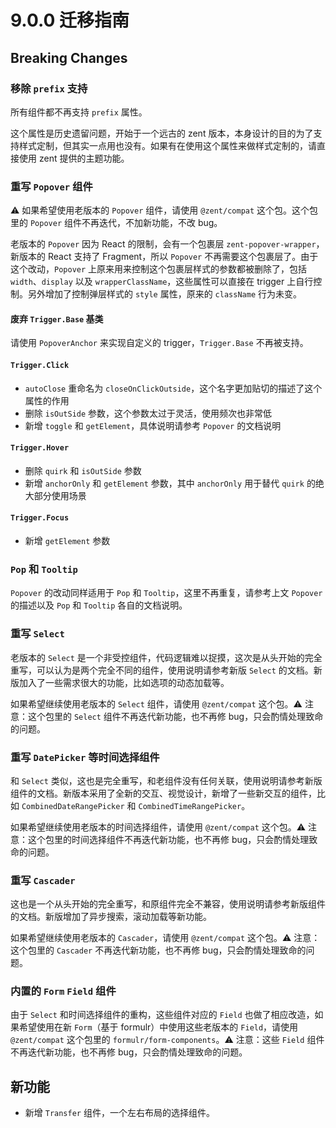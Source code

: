# 9.0.0 迁移指南

## Breaking Changes

### 移除 `prefix` 支持

所有组件都不再支持 `prefix` 属性。

这个属性是历史遗留问题，开始于一个远古的 zent 版本，本身设计的目的为了支持样式定制，但其实一点用也没有。如果有在使用这个属性来做样式定制的，请直接使用 zent 提供的主题功能。

### 重写 `Popover` 组件

⚠️ 如果希望使用老版本的 `Popover` 组件，请使用 `@zent/compat` 这个包。这个包里的 `Popover` 组件不再迭代，不加新功能，不改 bug。

老版本的 `Popover` 因为 React 的限制，会有一个包裹层 `zent-popover-wrapper`，新版本的 React 支持了 Fragment，所以 `Popover` 不再需要这个包裹层了。由于这个改动，`Popover` 上原来用来控制这个包裹层样式的参数都被删除了，包括 `width`、`display` 以及 `wrapperClassName`，这些属性可以直接在 trigger 上自行控制。另外增加了控制弹层样式的 `style` 属性，原来的 `className` 行为未变。

#### 废弃 `Trigger.Base` 基类

请使用 `PopoverAnchor` 来实现自定义的 trigger，`Trigger.Base` 不再被支持。

#### `Trigger.Click`

- `autoClose` 重命名为 `closeOnClickOutside`，这个名字更加贴切的描述了这个属性的作用
- 删除 `isOutSide` 参数，这个参数太过于灵活，使用频次也非常低
- 新增 `toggle` 和 `getElement`，具体说明请参考 `Popover` 的文档说明

#### `Trigger.Hover`

- 删除 `quirk` 和 `isOutSide` 参数
- 新增 `anchorOnly` 和 `getElement` 参数，其中 `anchorOnly` 用于替代 `quirk` 的绝大部分使用场景

#### `Trigger.Focus`

- 新增 `getElement` 参数

### `Pop` 和 `Tooltip`

`Popover` 的改动同样适用于 `Pop` 和 `Tooltip`，这里不再重复，请参考上文 `Popover` 的描述以及 `Pop` 和 `Tooltip` 各自的文档说明。

### 重写 `Select`

老版本的 `Select` 是一个非受控组件，代码逻辑难以捉摸，这次是从头开始的完全重写，可以认为是两个完全不同的组件，使用说明请参考新版 `Select` 的文档。新版加入了一些需求很大的功能，比如选项的动态加载等。

如果希望继续使用老版本的 `Select` 组件，请使用 `@zent/compat` 这个包。⚠️ 注意：这个包里的 `Select` 组件不再迭代新功能，也不再修 bug，只会酌情处理致命的问题。

### 重写 `DatePicker` 等时间选择组件

和 `Select` 类似，这也是完全重写，和老组件没有任何关联，使用说明请参考新版组件的文档。新版本采用了全新的交互、视觉设计，新增了一些新交互的组件，比如 `CombinedDateRangePicker` 和 `CombinedTimeRangePicker`。

如果希望继续使用老版本的时间选择组件，请使用 `@zent/compat` 这个包。⚠️ 注意：这个包里的时间选择组件不再迭代新功能，也不再修 bug，只会酌情处理致命的问题。

### 重写 `Cascader`

这也是一个从头开始的完全重写，和原组件完全不兼容，使用说明请参考新版组件的文档。新版增加了异步搜索，滚动加载等新功能。

如果希望继续使用老版本的 `Cascader`，请使用 `@zent/compat` 这个包。⚠️ 注意：这个包里的 `Cascader` 不再迭代新功能，也不再修 bug，只会酌情处理致命的问题。

### 内置的 `Form` `Field` 组件

由于 `Select` 和时间选择组件的重构，这些组件对应的 `Field` 也做了相应改造，如果希望使用在新 `Form`（基于 formulr）中使用这些老版本的 `Field`，请使用 `@zent/compat` 这个包里的 `formulr/form-components`。⚠️ 注意：这些 `Field` 组件不再迭代新功能，也不再修 bug，只会酌情处理致命的问题。

## 新功能

- 新增 `Transfer` 组件，一个左右布局的选择组件。
